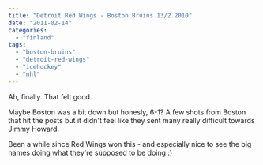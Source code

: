 ```yaml
---
title: "Detroit Red Wings - Boston Bruins 13/2 2010"
date: "2011-02-14"
categories: 
  - "finland"
tags: 
  - "boston-bruins"
  - "detroit-red-wings"
  - "icehockey"
  - "nhl"
---
```


Ah, finally. That felt good.

Maybe Boston was a bit down but honesly, 6-1? A few shots from Boston that hit the posts but it didn't feel like they sent many really difficult towards Jimmy Howard.

Been a while since Red Wings won this - and especially nice to see the big names doing what they're supposed to be doing :)
